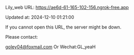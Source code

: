 Lily_web URL: https://ae6d-61-165-102-156.ngrok-free.app

Updated at: 2024-12-10 01:21:00

If you cannot open this URL, the server might be down.

Please contact: 

goley04@foxmail.com Or Wechat:GL_yeaH